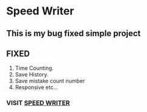 # **Speed Writer**

## This is my bug fixed simple project

## **FIXED**
1. Time Counting.
2. Save History.
3. Save mistake count number
4. Responsive etc...

 ### **VISIT <u>[SPEED WRITER](https://speed-writer.netlify.app/)</u>**